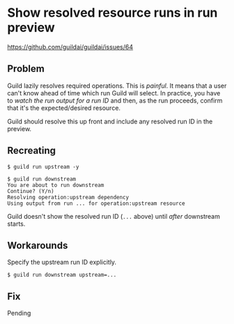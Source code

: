 # Show resolved resource runs in run preview

https://github.com/guildai/guildai/issues/64

## Problem

Guild lazily resolves required operations. This is *painful*. It means
that a user can't know ahead of time which run Guild will select. In
practice, you have to *watch the run output for a run ID* and then, as
the run proceeds, confirm that it's the expected/desired resource.

Guild should resolve this up front and include any resolved run ID in
the preview.

## Recreating

```
$ guild run upstream -y

$ guild run downstream
You are about to run downstream
Continue? (Y/n)
Resolving operation:upstream dependency
Using output from run ... for operation:upstream resource
```

Guild doesn't show the resolved run ID (`...` above) until *after*
downstream starts.

## Workarounds

Specify the upstream run ID explicitly.

    $ guild run downstream upstream=...

## Fix

Pending
